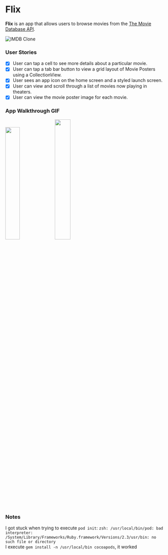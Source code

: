 # Flix
**Flix** is an app that allows users to browse movies from the [The Movie Database API](http://docs.themoviedb.apiary.io/#).

![IMDB Clone](https://user-images.githubusercontent.com/89917595/217650891-e4f07a10-06f6-4352-92f1-5fdb6e49fc3e.png)


### User Stories

- [x] User can tap a cell to see more details about a particular movie.
- [x] User can tap a tab bar button to view a grid layout of Movie Posters using a CollectionView.
- [x] User sees an app icon on the home screen and a styled launch screen.
- [x] User can view and scroll through a list of movies now playing in theaters.
- [x] User can view the movie poster image for each movie.

### App Walkthrough GIF
<img src="http://g.recordit.co/uzqBi13SzP.gif" width="30%"> <img src="http://g.recordit.co/E0Nnv54l8m.gif" width="31%"><br>

### Notes
I got stuck when trying to execute `pod init`:
`zsh: /usr/local/bin/pod: bad interpreter: /System/Library/Frameworks/Ruby.framework/Versions/2.3/usr/bin: no such file or directory`<br>
I execute `gem install -n /usr/local/bin cocoapods`, it worked

